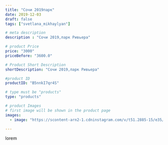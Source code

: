 ```yaml
---
title: "Сочи 2019парк"
date: 2019-12-03
draft: false
tags: ["svetlana_mikhaylyan"]

# meta description
description : "Сочи 2019,парк Ривьера"

# product Price
price: "3000"
priceBefore: "3600.0"

# Product Short Description
shortDescription: "Сочи 2019,парк Ривьера"

#product ID
productID: "B5nnkI7qr4S"

# type must be "products"
type: "products"

# product Images
# first image will be shown in the product page
images:
  - image: "https://scontent-arn2-1.cdninstagram.com/v/t51.2885-15/e35/74656676_232403457755641_3267690341123276720_n.jpg?tp=1&_nc_ht=scontent-arn2-1.cdninstagram.com&_nc_cat=101&_nc_ohc=liK7UyK8IkgAX-1oy-H&ccb=7-4&oh=ddb5ff7bdd894371e42c9a13a6080861&oe=6084207A&_nc_sid=86f79a&ig_cache_key=MjE5MDg5Mzc1MTA0NTExMTMxNA%3D%3D.2-ccb7-4"

---
```

lorem

